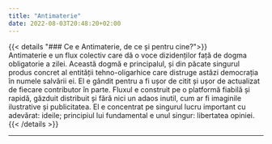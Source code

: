 ```yaml
---
title: "Antimaterie"
date: 2022-08-03T20:48:20+02:00
---
```


{{< details "### Ce e Antimaterie, de ce și pentru cine?">}}     
Antimaterie e un flux colectiv care dă o voce dizidenților față de dogma obligatorie a zilei. Această dogmă e principalul, și din păcate singurul produs concret al entității tehno-oligarhice care distruge astăzi democrația în numele salvării ei. El e gândit pentru a fi ușor de citit și ușor de actualizat de fiecare contributor în parte. Fluxul e construit pe o platformă fiabilă și rapidă, găzduit distribuit și fără nici un adaos inutil, cum ar fi imaginile ilustrative și publicitatea. El e concentrat pe singurul lucru important cu adevărat: ideile; principiul lui fundamental e unul singur: libertatea opiniei.
{{< /details >}}

-------------------
